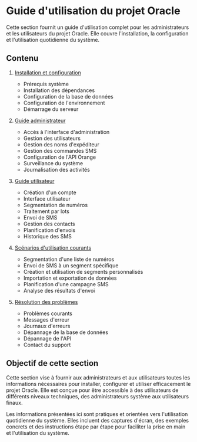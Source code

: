 # Guide d'utilisation du projet Oracle

Cette section fournit un guide d'utilisation complet pour les administrateurs et les utilisateurs du projet Oracle. Elle couvre l'installation, la configuration et l'utilisation quotidienne du système.

## Contenu

1. [Installation et configuration](./01-installation.md)

   - Prérequis système
   - Installation des dépendances
   - Configuration de la base de données
   - Configuration de l'environnement
   - Démarrage du serveur

2. [Guide administrateur](./02-admin-guide.md)

   - Accès à l'interface d'administration
   - Gestion des utilisateurs
   - Gestion des noms d'expéditeur
   - Gestion des commandes SMS
   - Configuration de l'API Orange
   - Surveillance du système
   - Journalisation des activités

3. [Guide utilisateur](./03-user-guide.md)

   - Création d'un compte
   - Interface utilisateur
   - Segmentation de numéros
   - Traitement par lots
   - Envoi de SMS
   - Gestion des contacts
   - Planification d'envois
   - Historique des SMS

4. [Scénarios d'utilisation courants](./04-common-scenarios.md)

   - Segmentation d'une liste de numéros
   - Envoi de SMS à un segment spécifique
   - Création et utilisation de segments personnalisés
   - Importation et exportation de données
   - Planification d'une campagne SMS
   - Analyse des résultats d'envoi

5. [Résolution des problèmes](./05-troubleshooting.md)
   - Problèmes courants
   - Messages d'erreur
   - Journaux d'erreurs
   - Dépannage de la base de données
   - Dépannage de l'API
   - Contact du support

## Objectif de cette section

Cette section vise à fournir aux administrateurs et aux utilisateurs toutes les informations nécessaires pour installer, configurer et utiliser efficacement le projet Oracle. Elle est conçue pour être accessible à des utilisateurs de différents niveaux techniques, des administrateurs système aux utilisateurs finaux.

Les informations présentées ici sont pratiques et orientées vers l'utilisation quotidienne du système. Elles incluent des captures d'écran, des exemples concrets et des instructions étape par étape pour faciliter la prise en main et l'utilisation du système.
